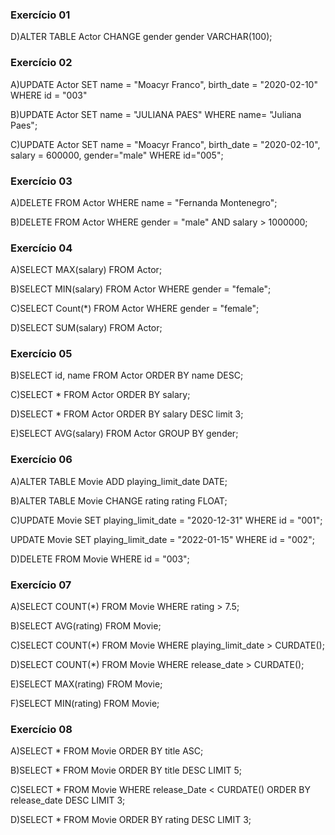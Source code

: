### Exercício 01

D)ALTER TABLE Actor CHANGE gender gender VARCHAR(100);

### Exercício 02

A)UPDATE Actor
SET name = "Moacyr Franco",
birth_date = "2020-02-10"
WHERE id = "003"

B)UPDATE Actor
SET name = "JULIANA PAES"
WHERE name= "Juliana Paes";

C)UPDATE Actor
SET name = "Moacyr Franco",
birth_date = "2020-02-10",
salary = 600000,
gender="male"
WHERE id="005";

### Exercício 03

A)DELETE FROM Actor WHERE name = "Fernanda Montenegro";

B)DELETE FROM Actor WHERE gender = "male" AND salary > 1000000;

### Exercício 04

A)SELECT MAX(salary) FROM Actor;

B)SELECT MIN(salary) FROM Actor WHERE gender = "female";

C)SELECT Count(\*) FROM Actor WHERE gender = "female";

D)SELECT SUM(salary) FROM Actor;

### Exercício 05

B)SELECT id, name FROM Actor ORDER BY name DESC;

C)SELECT \* FROM Actor ORDER BY salary;

D)SELECT \* FROM Actor ORDER BY salary DESC limit 3;

E)SELECT AVG(salary) FROM Actor GROUP BY gender;

### Exercício 06

A)ALTER TABLE Movie ADD playing_limit_date DATE;

B)ALTER TABLE Movie CHANGE rating rating FLOAT;

C)UPDATE Movie SET playing_limit_date = "2020-12-31" WHERE id = "001";

UPDATE Movie SET playing_limit_date = "2022-01-15" WHERE id = "002";

D)DELETE FROM Movie WHERE id = "003";

### Exercício 07

A)SELECT COUNT(\*) FROM Movie WHERE rating > 7.5;

B)SELECT AVG(rating) FROM Movie;

C)SELECT COUNT(\*) FROM Movie WHERE playing_limit_date > CURDATE();

D)SELECT COUNT(\*) FROM Movie WHERE release_date > CURDATE();

E)SELECT MAX(rating) FROM Movie;

F)SELECT MIN(rating) FROM Movie;

### Exercício 08

A)SELECT \* FROM Movie ORDER BY title ASC;

B)SELECT \* FROM Movie ORDER BY title DESC LIMIT 5;

C)SELECT \* FROM Movie WHERE release_Date < CURDATE() ORDER BY release_date DESC LIMIT 3;

D)SELECT \* FROM Movie ORDER BY rating DESC LIMIT 3;
